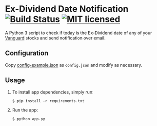 # Ex-Dividend Date Notification [![Build Status](https://travis-ci.org/tsoliangwu0130/ex-dividend-date-notification.svg?branch=master)](https://travis-ci.org/tsoliangwu0130/ex-dividend-date-notification) [![MIT licensed](https://img.shields.io/badge/license-MIT-blue.svg)](LICENSE)

A Python 3 script to check if today is the Ex-Dividend date of any of your [Vanguard](https://investor.vanguard.com/home/) stocks and send notification over email.

## Configuration

Copy [config-example.json](config-example.json) as `config.json` and modify as necessary.

## Usage

1. To install app dependencies, simply run:

    ```shell
    $ pip install -r requirements.txt
    ```

2. Run the app:

    ```shell
    $ python app.py
    ```
